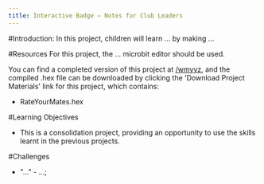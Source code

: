 ```yaml
---
title: Interactive Badge — Notes for Club Leaders
---
```


#Introduction:
In this project, children will learn ... by making ...

#Resources
For this project, the ... microbit editor should be used.

You can find a completed version of this project at <a href="http://">/wmyvz</a>, and the compiled .hex file can be downloaded by clicking the 'Download Project Materials' link for this project, which contains:

+ RateYourMates.hex

#Learning Objectives
+ This is a consolidation project, providing an opportunity to use the skills learnt in the previous projects.

#Challenges
+ "..." - ...;

